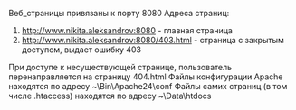 Веб_страницы привязаны к порту 8080
Адреса страниц:
 1. http://www.nikita.aleksandrov:8080                - главная страница
 2. http://www.nikita.aleksandrov:8080/403.html    - страница с закрытым доступом, выдает ошибку 403
 
 При доступе к несуществующей странице, пользователь перенаправляется на страницу 404.html
 Файлы конфигурации Apache находятся по адресу ~\Bin\Apache24\conf
 Файлы самих страниц (в том числе .htaccess) находятся по адресу ~\Data\htdocs
